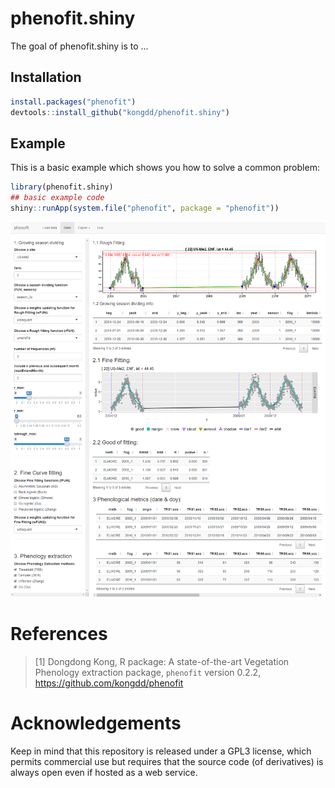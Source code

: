 
# phenofit.shiny

<!-- badges: start -->
<!-- badges: end -->

The goal of phenofit.shiny is to ...

## Installation

``` r
install.packages("phenofit")
devtools::install_github("kongdd/phenofit.shiny")
```

## Example

This is a basic example which shows you how to solve a common problem:

``` r
library(phenofit.shiny)
## basic example code
shiny::runApp(system.file("phenofit", package = "phenofit"))
```

![title](man/figures/phenofit_shiny.png)   


# **References** 
> [1\] Dongdong Kong, R package: A state-of-the-art Vegetation Phenology extraction package, `phenofit` version 0.2.2, <https://github.com/kongdd/phenofit>

# Acknowledgements

Keep in mind that this repository is released under a GPL3 license, which permits commercial use but requires that the source code (of derivatives) is always open even if hosted as a web service.
